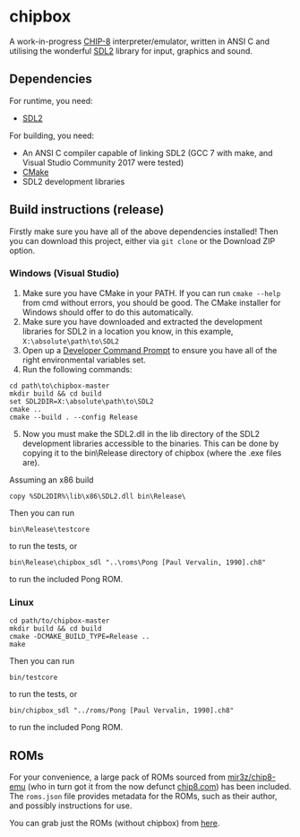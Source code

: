 # chipbox

A work-in-progress [CHIP-8](https://en.wikipedia.org/wiki/CHIP-8) interpreter/emulator, written in ANSI C and utilising the wonderful [SDL2](https://libsdl.org/) library for input, graphics and sound.

## Dependencies
For runtime, you need:

* [SDL2](https://libsdl.org/)

For building, you need:

* An ANSI C compiler capable of linking SDL2 (GCC 7 with make, and Visual Studio Community 2017 were tested)
* [CMake](https://cmake.org/)
* SDL2 development libraries

## Build instructions (release)
Firstly make sure you have all of the above dependencies installed! Then you can download this project, either via `git clone` or the Download ZIP option.

### Windows (Visual Studio)
1. Make sure you have CMake in your PATH. If you can run `cmake --help` from cmd without errors, you should be good. The CMake installer for Windows should offer to do this automatically.
2. Make sure you have downloaded and extracted the development libraries for SDL2 in a location you know, in this example, `X:\absolute\path\to\SDL2`
3. Open up a [Developer Command Prompt](https://docs.microsoft.com/en-us/cpp/build/building-on-the-command-line#developer-command-prompt-shortcuts) to ensure you have all of the right environmental variables set.
4. Run the following commands:

<!-- please ignore -->

    cd path\to\chipbox-master
    mkdir build && cd build
    set SDL2DIR=X:\absolute\path\to\SDL2
    cmake ..
    cmake --build . --config Release

5. Now you must make the SDL2.dll in the lib directory of the SDL2 development libraries accessible to the binaries. This can be done by copying it to the bin\Release directory of chipbox (where the .exe files are).

Assuming an x86 build

    copy %SDL2DIR%\lib\x86\SDL2.dll bin\Release\

Then you can run

    bin\Release\testcore

to run the tests, or

    bin\Release\chipbox_sdl "..\roms\Pong [Paul Vervalin, 1990].ch8"

to run the included Pong ROM.

### Linux

    cd path/to/chipbox-master
    mkdir build && cd build
    cmake -DCMAKE_BUILD_TYPE=Release ..
    make

Then you can run

    bin/testcore

to run the tests, or

    bin/chipbox_sdl "../roms/Pong [Paul Vervalin, 1990].ch8"

to run the included Pong ROM.

## ROMs

For your convenience, a large pack of ROMs sourced from [mir3z/chip8-emu](https://github.com/mir3z/chip8-emu) (who in turn got it from the now defunct [chip8.com](http://chip8.com/)) has been included. The `roms.json` file provides metadata for the ROMs, such as their author, and possibly instructions for use.

You can grab just the ROMs (without chipbox) from [here](https://github.com/mariuszskon/chipbox/releases/tag/roms).
